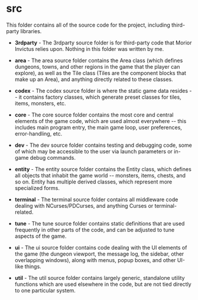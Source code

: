 # src

This folder contains all of the source code for the project, including third-party libraries.

* **3rdparty** - The 3rdparty source folder is for third-party code that Morior Invictus relies upon. Nothing in this folder was written by me.

* **area** - The area source folder contains the Area class (which defines dungeons, towns, and other regions in the game that the player can explore), as well
as the Tile class (Tiles are the component blocks that make up an Area), and anything directly related to these classes.

* **codex** - The codex source folder is where the static game data resides -- it contains factory classes, which generate preset classes for tiles, items,
monsters, etc.

* **core** - The core source folder contains the most core and central elements of the game code, which are used almost everywhere -- this includes main program
entry, the main game loop, user preferences, error-handling, etc.

* **dev** - The dev source folder contains testing and debugging code, some of which may be accessible to the user via launch parameters or in-game debug
commands.

* **entity** - The entity source folder contains the Entity class, which defines all objects that inhabit the game world -- monsters, items, chests, and so on.
Entity has multiple derived classes, which represent more specialized forms.

* **terminal** - The terminal source folder contains all middleware code dealing with NCurses/PDCurses, and anything Curses or terminal-related.

* **tune** - The tune source folder contains static definitions that are used frequently in other parts of the code, and can be adjusted to tune aspects of the
game.

* **ui** - The ui source folder contains code dealing with the UI elements of the game (the dungeon viewport, the message log, the sidebar, other overlapping
windows), along with menus, popup boxes, and other UI-like things.

* **util** - The util source folder contains largely generic, standalone utility functions which are used elsewhere in the code, but are not tied directly to
one particular system.
